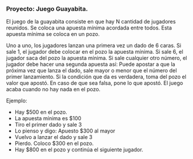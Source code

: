 ### Proyecto: Juego Guayabita.

El juego de la guayabita consiste en que hay N cantidad de jugadores reunidos.
Se coloca una apuesta mínima acordada entre todos. Esta apuesta mínima
se coloca en un pozo.

Uno a uno, los jugadores lanzan una primera vez un dado de 6 caras.
Si sale 1, el jugador debe colocar en el pozo la apuesta mínima.
Si sale 6, el jugador saca del pozo la apuesta mínima.
Si sale cualquier otro número, el jugador debe hacer una segunda apuesta así:
Puede apostar a que la próxima vez que lanza el dado, sale mayor o menor que el número del
primer lanzamiento. Si la condición que da es verdadera, toma del pozo el valor que apostó.
En caso de que sea falsa, pone lo que apostó.
El juego acaba cuando no hay nada en el pozo.

Ejemplo:

- Hay $500 en el pozo.
- La apuesta mínima es $100
- Tiro el primer dado y sale 3
- Lo pienso y digo: Apuesto $300 al mayor
- Vuelvo a lanzar el dado y sale 3
- Pierdo. Coloco $300 en el pozo.
- Hay $800 en el pozo y continúa el siguiente jugador.
